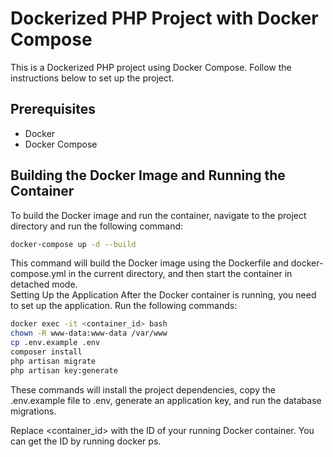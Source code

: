 # Dockerized PHP Project with Docker Compose

This is a Dockerized PHP project using Docker Compose. Follow the instructions below to set up the project.

## Prerequisites

- Docker
- Docker Compose

## Building the Docker Image and Running the Container

To build the Docker image and run the container, navigate to the project directory and run the following command:

```bash
docker-compose up -d --build
```

This command will build the Docker image using the Dockerfile and docker-compose.yml in the current directory, and then start the container in detached mode.  
Setting Up the Application
After the Docker container is running, you need to set up the application. Run the following commands:

```bash
docker exec -it <container_id> bash
chown -R www-data:www-data /var/www
cp .env.example .env
composer install
php artisan migrate
php artisan key:generate
```

These commands will install the project dependencies, copy the .env.example file to .env, generate an application key, and run the database migrations.

Replace <container_id> with the ID of your running Docker container. You can get the ID by running docker ps.
